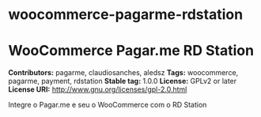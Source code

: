 # woocommerce-pagarme-rdstation

# WooCommerce Pagar.me RD Station #
**Contributors:** pagarme, claudiosanches, aledsz
**Tags:** woocommerce, pagarme, payment, rdstation
**Stable tag:** 1.0.0
**License:** GPLv2 or later
**License URI:** http://www.gnu.org/licenses/gpl-2.0.html

Integre o Pagar.me e seu o WooCommerce com o RD Station